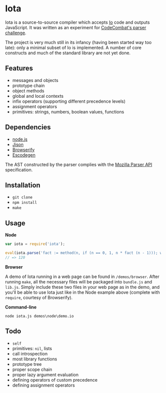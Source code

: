 Iota
====

Iota is a source-to-source compiler which accepts [Io](http://iolanguage.org/) code and outputs JavaScript. It was written as an experiment for [CodeCombat's parser challenge](http://codecombat.challengepost.com/).

The project is very much still in its infancy (having been started way too late): only a minimal subset of Io is implemented. A number of core constructs and much of the standard library are not yet done.

Features
--------

- messages and objects
- prototype chain
- object methods
- global and local contexts
- infix operators (supporting different precedence levels)
- assignment operators
- primitives: strings, numbers, boolean values, functions

Dependencies
------------

- [node.js](http://nodejs.org/)
- [Jison](http://zaach.github.io/jison/)
- [Browserify](http://browserify.org/)
- [Escodegen](https://github.com/Constellation/escodegen)

The AST constructed by the parser complies with the [Mozilla Parser API](https://developer.mozilla.org/en-US/docs/SpiderMonkey/Parser_API) specification.

Installation
------------

- `git clone`
- `npm install`
- `make`

Usage
-----

**Node**

```js
var iota = require('iota');

eval(iota.parse('fact := method(n, if (n == 0, 1, n * fact (n - 1))); writeln(fact(5))'));
// => 120
```

**Browser**

A demo of Iota running in a web page can be found in `/demos/browser`. After running `make`, all the necessary files will be packaged into `bundle.js` and `lib.js`. Simply include these two files in your web page as in the demo, and you'll be able to use Iota just like in the Node example above (complete with `require`, courtesy of Browserify).

**Command-line**

`node iota.js demos\node\demo.io`

Todo
----

- `self`
- primitives: `nil`, lists
- call introspection
- most library functions
- prototype tree
- proper scope chain
- proper lazy argument evaluation
- defining operators of custom precedence
- defining assignment operators
